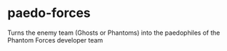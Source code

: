 # paedo-forces
Turns the enemy team (Ghosts or Phantoms) into the paedophiles of the Phantom Forces developer team

